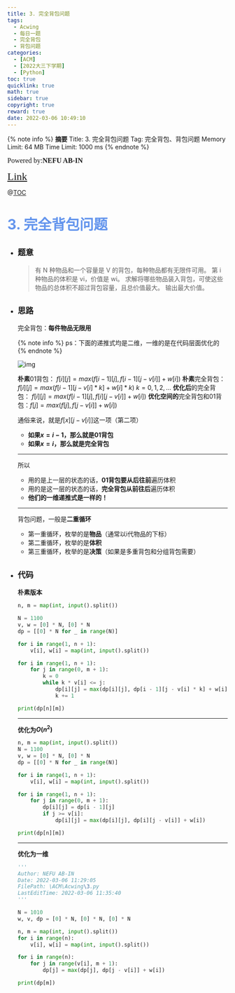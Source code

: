 ```yaml
---
title: 3. 完全背包问题
tags:
  - Acwing
  - 每日一题
  - 完全背包
  - 背包问题
categories:
  - [ACM]
  - [2022大三下学期]
  - [Python]
toc: true
quicklink: true
math: true
sidebar: true
copyright: true
reward: true
date: 2022-03-06 10:49:10
---
```



{% note info %}
**摘要**
Title: 3. 完全背包问题
Tag: 完全背包、背包问题
Memory Limit: 64 MB
Time Limit: 1000 ms
{% endnote %}
<!-- more -->

<font size=3 face=楷体>Powered by:**NEFU AB-IN**</font>

<font color=#FFA500 size=5 face=楷体>[Link](https://www.acwing.com/problem/content/3/)</font>

@[TOC](文章目录)

# <font color=#6495ED size=6>3. 完全背包问题</font>

* ## <font size=4 face=粗体>题意</font>

  >有 N 种物品和一个容量是 V 的背包，每种物品都有无限件可用。
  >第 i 种物品的体积是 vi，价值是 wi。
  >求解将哪些物品装入背包，可使这些物品的总体积不超过背包容量，且总价值最大。
  >输出最大价值。

* ## <font size=4 face=粗体>思路</font>

  完全背包：**每件物品无限用**

  {% note info %}
  ps：下面的递推式均是二维，一维的是在代码层面优化的
  {% endnote %}
  
  ![img](https://cdn.acwing.com/media/article/image/2020/12/04/52888_8fb0f19a36-1.jpg.png)

  **朴素**01背包：     $f[i][j] = max(f[i - 1][j], f[i - 1][j - v[i]] + w[i])$
  **朴素**完全背包：    $f[i][j] = max(f[i - 1][j - v[i] * k] + w[i] * k)$  $k = 0, 1, 2, ...$
  **优化后**的完全背包： $f[i][j] = max(f[i - 1][j], f[i][j - v[i]] + w[i])$
  **优化空间的**完全背包和01背包：$f[j] = max(f[j], f[j - v[i]] + w[i])$
  
  通俗来说，就是$f[x][j-v[i]]$这一项（第二项）
    * **如果$x = i - 1$，那么就是01背包**
    * **如果$x = i$，那么就是完全背包**
  
  ****
  
  所以
    * 用的是上一层的状态的话，**01背包要从后往前**遍历体积
    * 用的是这一层的状态的话，**完全背包从前往后**遍历体积
    * **他们的一维递推式是一样的！**

  ****

  背包问题，一般是**二重循环**
  * 第一重循环，枚举的是**物品**（通常以i代物品的下标）
  * 第二重循环，枚举的是**体积**
  * 第三重循环，枚举的是**决策**（如果是多重背包和分组背包需要）


* ## <font size=4 face=粗体>代码</font>
  
  
  **朴素版本**

  ```python
  n, m = map(int, input().split())

  N = 1100
  v, w = [0] * N, [0] * N
  dp = [[0] * N for _ in range(N)]

  for i in range(1, n + 1):
      v[i], w[i] = map(int, input().split())

  for i in range(1, n + 1):
      for j in range(0, m + 1):
          k = 0
          while k * v[i] <= j:
              dp[i][j] = max(dp[i][j], dp[i - 1][j - v[i] * k] + w[i] * k)
              k += 1

  print(dp[n][m])
  ```
  ****


  **优化为$O(n^2)$**

  ```python             
  n, m = map(int, input().split())
  N = 1100
  v, w = [0] * N, [0] * N
  dp = [[0] * N for _ in range(N)]

  for i in range(1, n + 1):
      v[i], w[i] = map(int, input().split())

  for i in range(1, n + 1):
      for j in range(0, m + 1):
          dp[i][j] = dp[i - 1][j]
          if j >= v[i]:
              dp[i][j] = max(dp[i][j], dp[i][j - v[i]] + w[i])

  print(dp[n][m])
  ```

  ****
  **优化为一维**

  ```python
  '''
  Author: NEFU AB-IN
  Date: 2022-03-06 11:29:05
  FilePath: \ACM\Acwing\3.py
  LastEditTime: 2022-03-06 11:35:40
  '''

  N = 1010
  w, v, dp = [0] * N, [0] * N, [0] * N

  n, m = map(int, input().split())
  for i in range(n):
      v[i], w[i] = map(int, input().split())

  for i in range(n):
      for j in range(v[i], m + 1):
          dp[j] = max(dp[j], dp[j - v[i]] + w[i])

  print(dp[m])
  ```